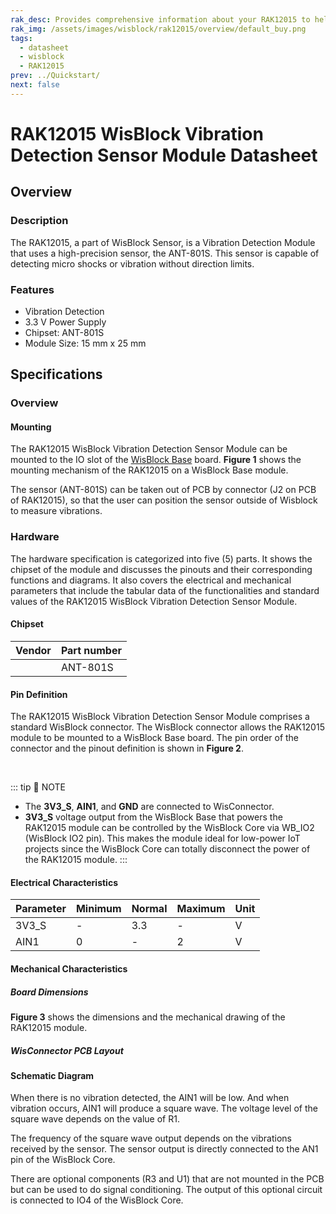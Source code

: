 ```yaml
---
rak_desc: Provides comprehensive information about your RAK12015 to help you use it. This information includes technical specifications, characteristics, and requirements, and it also discusses the device components.
rak_img: /assets/images/wisblock/rak12015/overview/default_buy.png
tags:
  - datasheet
  - wisblock
  - RAK12015
prev: ../Quickstart/
next: false
---
```


# RAK12015 WisBlock Vibration Detection Sensor Module Datasheet

## Overview

### Description

The RAK12015, a part of WisBlock Sensor, is a Vibration Detection Module that uses a high-precision sensor, the ANT-801S. This sensor is capable of detecting micro shocks or vibration without direction limits.

### Features

- Vibration Detection
- 3.3&nbsp;V Power Supply
- Chipset: ANT-801S
- Module Size: 15&nbsp;mm x 25&nbsp;mm


## Specifications

### Overview 

#### Mounting 

The RAK12015 WisBlock Vibration Detection Sensor Module can be mounted to the IO slot of the [WisBlock Base](https://docs.rakwireless.com/Product-Categories/WisBlock/#wisblock-base) board. **Figure 1** shows the mounting mechanism of the RAK12015 on a WisBlock Base module.

<rk-img
  src="/assets/images/wisblock/rak12015/datasheet/mounting.png"
  width="60%"
  caption="RAK12015 WisBlock Vibration Detection Module Mounting"
/>

The sensor (ANT-801S) can be taken out of PCB by connector (J2 on PCB of RAK12015), so that the user can position the sensor outside of Wisblock to measure vibrations.


### Hardware

The hardware specification is categorized into five (5) parts. It shows the chipset of the module and discusses the pinouts and their corresponding functions and diagrams. It also covers the electrical and mechanical parameters that include the tabular data of the functionalities and standard values of the RAK12015 WisBlock Vibration Detection Sensor Module.

#### Chipset

| Vendor | Part number |
| ------ | ----------- |
|        |  ANT-801S   |

#### Pin Definition

The RAK12015 WisBlock Vibration Detection Sensor Module comprises a standard WisBlock connector. The WisBlock connector allows the RAK12015 module to be mounted to a WisBlock Base board. The pin order of the connector and the pinout definition is shown in **Figure 2**.

  ​                                       
<rk-img
  src="/assets/images/wisblock/rak12015/datasheet/RAK12015_pinout.svg"
  width="80%"
  caption="RAK12015 WisBlock Vibration Detection Module Pinout"
/>

::: tip 📝 NOTE
- The **3V3_S**, **AIN1**, and **GND** are connected to WisConnector.
- **3V3_S** voltage output from the WisBlock Base that powers the RAK12015 module can be controlled by the WisBlock Core via WB_IO2 (WisBlock IO2 pin). This makes the module ideal for low-power IoT projects since the WisBlock Core can totally disconnect the power of the RAK12015 module.
:::

#### Electrical Characteristics

| Parameter | Minimum | Normal | Maximum | Unit |
| --------- | ------- | ------ | ------- | ---- |
| 3V3_S     | -       | 3.3    | -       | V    |
| AIN1      | 0       | -      | 2       | V    |


#### Mechanical Characteristics

##### Board Dimensions

**Figure 3** shows the dimensions and the mechanical drawing of the RAK12015 module.

<rk-img
  src="/assets/images/wisblock/rak12015/datasheet/mechanical_drawing.png"
  width="70%"
  caption="RAK12015 WisBlock Vibration Detection Module Mechanical Drawing"
/>


##### WisConnector PCB Layout

<rk-img
  src="/assets/images/wisblock/rak12015/datasheet/pcb_footprint.png"
  width="100%"
  caption="WisConnector PCB Footprint and Recommendations"
/>

#### Schematic Diagram

When there is no vibration detected, the AIN1 will be low. And when vibration occurs, AIN1 will produce a square wave. The voltage level of the square wave depends on the value of R1. 

The frequency of the square wave output depends on the vibrations received by the sensor. The sensor output is directly connected to the AN1 pin of the WisBlock Core.

There are optional components (R3 and U1) that are not mounted in the PCB but can be used to do signal conditioning. The output of this optional circuit is connected to IO4 of the WisBlock Core.

<rk-img
  src="/assets/images/wisblock/rak12015/datasheet/schematic.png"
  width="80%"
  caption="Schematic of RAK12015 Module"
/>





